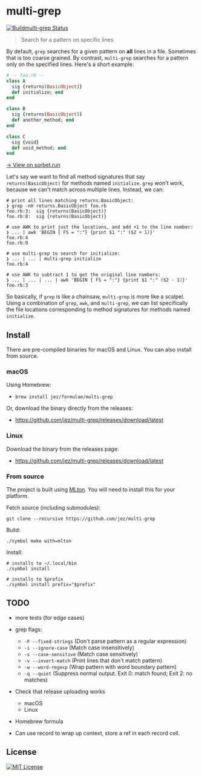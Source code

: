 # multi-grep

[![Buildmulti-grep Status](https://travis-ci.org/jez/multi-grep.svg?branch=master)](https://travis-ci.org/jez/multi-grep)

> Search for a pattern on specific lines

By default, `grep` searches for a given pattern on **all** lines in a file.
Sometimes that is too coarse grained. By contrast, `multi-grep` searches for a
pattern only on the specified lines. Here's a short example:

```ruby
# -- foo.rb --
class A
  sig {returns(BasicObject)}
  def initialize; end
end

class B
  sig {returns(BasicObject)}
  def another_method; end
end

class C
  sig {void}
  def void_method; end
end
```

[→ View on sorbet.run](#TODO.jez)

Let's say we want to find all method signatures that say `returns(BasicObject)`
for methods named `initialize`. `grep` won't work, because we can't match across
multiple lines. Instead, we can:

```shell
# print all lines matching returns.BasicObject:
❯ grep -nH returns.BasicObject foo.rb
foo.rb:3:  sig {returns(BasicObject)}
foo.rb:8:  sig {returns(BasicObject)}

# use AWK to print just the locations, and add +1 to the line number:
❯ ... | awk 'BEGIN { FS = ":"} {print $1 ":" ($2 + 1)}'
foo.rb:4
foo.rb:9

# use multi-grep to search for initialize:
❯ ... | ... | multi-grep initialize
foo.rb:4

# use AWK to subtract 1 to get the original line numbers:
❯ ... | ... | ... | awk 'BEGIN { FS = ":"} {print $1 ":" ($2 - 1)}'
foo.rb:3
```

So basically, if `grep` is like a chainsaw, `multi-grep` is more like a scalpel.
Using a combination of `grep`, `awk`, and `multi-grep`, we can list specifically
the file locations corresponding to method signatures for methods named
`initialize`.


## Install

There are pre-compiled binaries for macOS and Linux.
You can also install from source.

### macOS

Using Homebrew:

- `brew install jez/formulae/multi-grep`

Or, download the binary directly from the releases:

- <https://github.com/jez/multi-grep/releases/download/latest>

### Linux

Download the binary from the releases page:

- <https://github.com/jez/multi-grep/releases/download/latest>

### From source

The project is built using [MLton]. You will need to install this for your
platform.

[MLton]: http://mlton.org

Fetch source (including submodules):

```
git clone --recursive https://github.com/jez/multi-grep
```

Build:

```
./symbol make with=mlton
```

Install:

```shell
# installs to ~/.local/bin
./symbol install

# installs to $prefix
./symbol install prefix="$prefix"
```

## TODO

- more tests (for edge cases)
- grep flags:
  - `-F --fixed-strings` (Don't parse pattern as a regular expression)
  - `-i --ignore-case` (Match case insensitively)
  - `-s --case-sensitive` (Match case sensitively)
  - `-v --invert-match` (Print lines that don't match pattern)
  - `-w --word-regexp` (Wrap pattern with word boundary pattern)
  - `-q --quiet` (Suppress normal output. Exit 0: match found; Exit 2: no matches)
- Check that release uploading works
  - macOS
  - Linux
- Homebrew formula

- Can use record to wrap up context, store a ref in each record cell.

## License

[![MIT License](https://img.shields.io/badge/license-MIT-blue.svg)](https://jez.io/MIT-LICENSE.txt)

